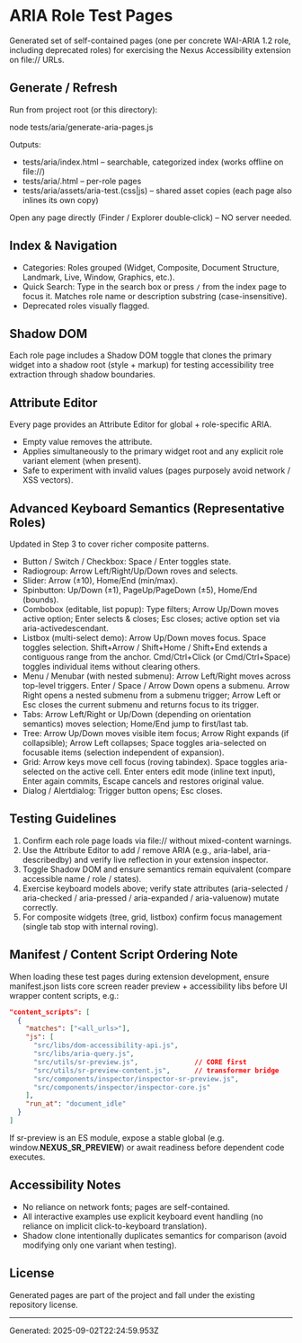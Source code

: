 # ARIA Role Test Pages

Generated set of self-contained pages (one per concrete WAI-ARIA 1.2 role, including deprecated roles) for exercising the Nexus Accessibility extension on file:// URLs.

## Generate / Refresh

Run from project root (or this directory):


node tests/aria/generate-aria-pages.js


Outputs:
- tests/aria/index.html – searchable, categorized index (works offline on file://)
- tests/aria/<role>.html – per-role pages
- tests/aria/assets/aria-test.(css|js) – shared asset copies (each page also inlines its own copy)

Open any page directly (Finder / Explorer double‑click) – NO server needed.

## Index & Navigation
- Categories: Roles grouped (Widget, Composite, Document Structure, Landmark, Live, Window, Graphics, etc.).
- Quick Search: Type in the search box or press `/` from the index page to focus it. Matches role name or description substring (case-insensitive).
- Deprecated roles visually flagged.

## Shadow DOM
Each role page includes a Shadow DOM toggle that clones the primary widget into a shadow root (style + markup) for testing accessibility tree extraction through shadow boundaries.

## Attribute Editor
Every page provides an Attribute Editor for global + role-specific ARIA.
- Empty value removes the attribute.
- Applies simultaneously to the primary widget root and any explicit role variant element (when present).
- Safe to experiment with invalid values (pages purposely avoid network / XSS vectors).

## Advanced Keyboard Semantics (Representative Roles)
Updated in Step 3 to cover richer composite patterns.
- Button / Switch / Checkbox: Space / Enter toggles state.
- Radiogroup: Arrow Left/Right/Up/Down roves and selects.
- Slider: Arrow (±10), Home/End (min/max).
- Spinbutton: Up/Down (±1), PageUp/PageDown (±5), Home/End (bounds).
- Combobox (editable, list popup): Type filters; Arrow Up/Down moves active option; Enter selects & closes; Esc closes; active option set via aria-activedescendant.
- Listbox (multi-select demo): Arrow Up/Down moves focus. Space toggles selection. Shift+Arrow / Shift+Home / Shift+End extends a contiguous range from the anchor. Cmd/Ctrl+Click (or Cmd/Ctrl+Space) toggles individual items without clearing others.
- Menu / Menubar (with nested submenu): Arrow Left/Right moves across top-level triggers. Enter / Space / Arrow Down opens a submenu. Arrow Right opens a nested submenu from a submenu trigger; Arrow Left or Esc closes the current submenu and returns focus to its trigger.
- Tabs: Arrow Left/Right or Up/Down (depending on orientation semantics) moves selection; Home/End jump to first/last tab.
- Tree: Arrow Up/Down moves visible item focus; Arrow Right expands (if collapsible); Arrow Left collapses; Space toggles aria-selected on focusable items (selection independent of expansion).
- Grid: Arrow keys move cell focus (roving tabindex). Space toggles aria-selected on the active cell. Enter enters edit mode (inline text input), Enter again commits, Escape cancels and restores original value.
- Dialog / Alertdialog: Trigger button opens; Esc closes.

## Testing Guidelines
1. Confirm each role page loads via file:// without mixed-content warnings.
2. Use the Attribute Editor to add / remove ARIA (e.g., aria-label, aria-describedby) and verify live reflection in your extension inspector.
3. Toggle Shadow DOM and ensure semantics remain equivalent (compare accessible name / role / states).
4. Exercise keyboard models above; verify state attributes (aria-selected / aria-checked / aria-pressed / aria-expanded / aria-valuenow) mutate correctly.
5. For composite widgets (tree, grid, listbox) confirm focus management (single tab stop with internal roving).

## Manifest / Content Script Ordering Note
When loading these test pages during extension development, ensure manifest.json lists core screen reader preview + accessibility libs before UI wrapper content scripts, e.g.:

~~~json
"content_scripts": [
  {
    "matches": ["<all_urls>"],
    "js": [
      "src/libs/dom-accessibility-api.js",
      "src/libs/aria-query.js",
      "src/utils/sr-preview.js",              // CORE first
      "src/utils/sr-preview-content.js",      // transformer bridge
      "src/components/inspector/inspector-sr-preview.js",
      "src/components/inspector/inspector-core.js"
    ],
    "run_at": "document_idle"
  }
]
~~~

If sr-preview is an ES module, expose a stable global (e.g. window.__NEXUS_SR_PREVIEW__) or await readiness before dependent code executes.

## Accessibility Notes
- No reliance on network fonts; pages are self-contained.
- All interactive examples use explicit keyboard event handling (no reliance on implicit click-to-keyboard translation).
- Shadow clone intentionally duplicates semantics for comparison (avoid modifying only one variant when testing).

## License
Generated pages are part of the project and fall under the existing repository license.

---
Generated: 2025-09-02T22:24:59.953Z
